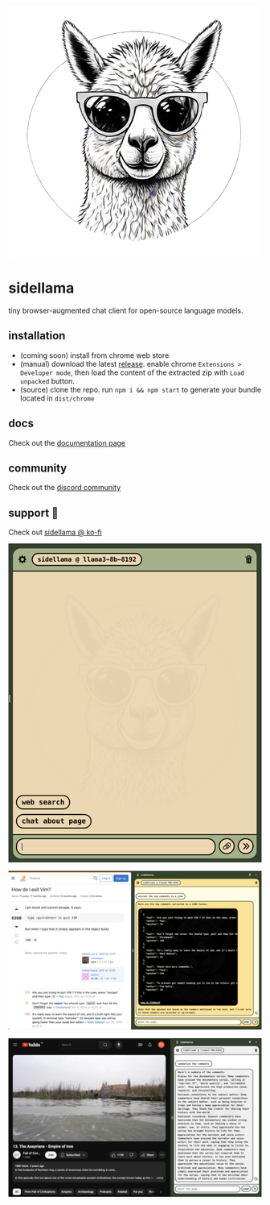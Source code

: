 ![](/public/images/sidellama.png)

# sidellama

tiny browser-augmented chat client for open-source language models.

## installation

- (coming soon) install from chrome web store
- (manual) download the latest [release](https://github.com/gyopak/sidellama/releases). enable chrome `Extensions > Developer mode`, then load the content of the extracted zip with `Load unpacked` button.
- (source) clone the repo. run `npm i && npm start` to generate your bundle located in `dist/chrome`

## docs

Check out the [documentation page](/DOCS.md)

## community

Check out the [discord community](https://discord.gg/2pFtRgqp)

## support 💚

Check out [sidellama @ ko-fi](https://ko-fi.com/sidellama) 

![](/docs/sidellama_app.png)

![](/docs/vim.png)

![](/docs/yt.png)
